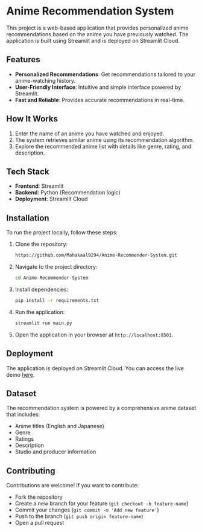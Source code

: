 # Anime Recommendation System

This project is a web-based application that provides personalized anime recommendations based on the anime you have previously watched. The application is built using Streamlit and is deployed on Streamlit Cloud.

## Features
- **Personalized Recommendations**: Get recommendations tailored to your anime-watching history.
- **User-Friendly Interface**: Intuitive and simple interface powered by Streamlit.
- **Fast and Reliable**: Provides accurate recommendations in real-time.

## How It Works
1. Enter the name of an anime you have watched and enjoyed.
2. The system retrieves similar anime using its recommendation algorithm.
3. Explore the recommended anime list with details like genre, rating, and description.

## Tech Stack
- **Frontend**: Streamlit
- **Backend**: Python (Recommendation logic)
- **Deployment**: Streamlit Cloud

## Installation
To run the project locally, follow these steps:

1. Clone the repository:
   ```bash
   https://github.com/Mahakaal9294/Anime-Recommender-System.git
   ```
2. Navigate to the project directory:
   ```bash
   cd Anime-Recommender-System
   ```
3. Install dependencies:
   ```bash
   pip install -r requirements.txt
   ```
4. Run the application:
   ```bash
   streamlit run main.py
   ```
5. Open the application in your browser at `http://localhost:8501`.

## Deployment
The application is deployed on Streamlit Cloud. You can access the live demo [here](https://anime-recommender-system-01.streamlit.app/).

## Dataset
The recommendation system is powered by a comprehensive anime dataset that includes:
- Anime titles (English and Japanese)
- Genre
- Ratings
- Description
- Studio and producer information

## Contributing
Contributions are welcome! If you want to contribute:
- Fork the repository
- Create a new branch for your feature (`git checkout -b feature-name`)
- Commit your changes (`git commit -m 'Add new feature'`)
- Push to the branch (`git push origin feature-name`)
- Open a pull request



